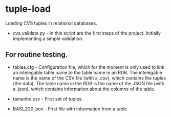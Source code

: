 # tuple-load
Loading CVS tuples in relational databases.

- cvs_validate.py - In this script are the first steps of the project. Initially implementing a simple validation.

## For routine testing.

- tables.cfg - Configuration file, which for the moment is only used to link an intelegable table name to the table name in an RDB. The intelegable name is the name of the CSV file (with a .csv), which contains the tuples (the data). The table name in the RDB is the name of the JSON file (with a .json), which contains information about the columns of the table.

- tamanho.csv - First set of tuples.

- BASI_220.json - First file with information from a table.
